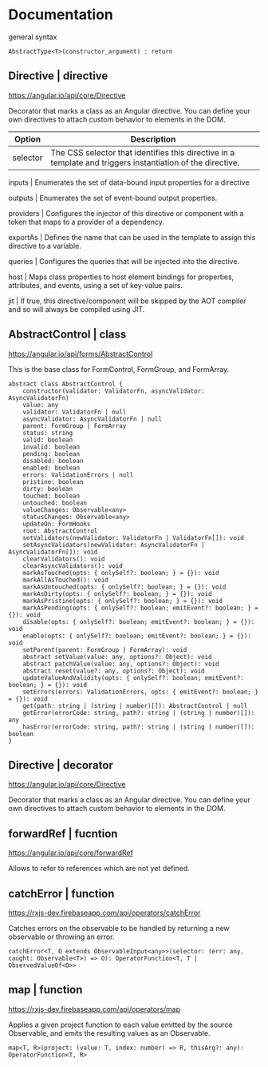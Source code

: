 # Documentation
general syntax
    
    AbstractType<T>(constructor_argument) : return


## Directive | directive
https://angular.io/api/core/Directive

Decorator that marks a class as an Angular directive. You can define your own directives to attach custom behavior to elements in the DOM.

Option	| Description
--------|--------------
selector |	The CSS selector that identifies this directive in a template and triggers instantiation of the directive.

inputs	| Enumerates the set of data-bound input properties for a directive

outputs	| Enumerates the set of event-bound output properties.

providers |	Configures the injector of this directive or component with a token that maps to a provider of a dependency.

exportAs | Defines the name that can be used in the template to assign this directive to a variable.

queries	| Configures the queries that will be injected into the directive.

host | Maps class properties to host element bindings for properties, attributes, and events, using a set of key-value pairs.

jit	| If true, this directive/component will be skipped by the AOT compiler and so will always be compiled using JIT.

## AbstractControl | class
https://angular.io/api/forms/AbstractControl

This is the base class for FormControl, FormGroup, and FormArray.

    abstract class AbstractControl {
        constructor(validator: ValidatorFn, asyncValidator: AsyncValidatorFn)
        value: any
        validator: ValidatorFn | null
        asyncValidator: AsyncValidatorFn | null
        parent: FormGroup | FormArray
        status: string
        valid: boolean
        invalid: boolean
        pending: boolean
        disabled: boolean
        enabled: boolean
        errors: ValidationErrors | null
        pristine: boolean
        dirty: boolean
        touched: boolean
        untouched: boolean
        valueChanges: Observable<any>
        statusChanges: Observable<any>
        updateOn: FormHooks
        root: AbstractControl
        setValidators(newValidator: ValidatorFn | ValidatorFn[]): void
        setAsyncValidators(newValidator: AsyncValidatorFn | AsyncValidatorFn[]): void
        clearValidators(): void
        clearAsyncValidators(): void
        markAsTouched(opts: { onlySelf?: boolean; } = {}): void
        markAllAsTouched(): void
        markAsUntouched(opts: { onlySelf?: boolean; } = {}): void
        markAsDirty(opts: { onlySelf?: boolean; } = {}): void
        markAsPristine(opts: { onlySelf?: boolean; } = {}): void
        markAsPending(opts: { onlySelf?: boolean; emitEvent?: boolean; } = {}): void
        disable(opts: { onlySelf?: boolean; emitEvent?: boolean; } = {}): void
        enable(opts: { onlySelf?: boolean; emitEvent?: boolean; } = {}): void
        setParent(parent: FormGroup | FormArray): void
        abstract setValue(value: any, options?: Object): void
        abstract patchValue(value: any, options?: Object): void
        abstract reset(value?: any, options?: Object): void
        updateValueAndValidity(opts: { onlySelf?: boolean; emitEvent?: boolean; } = {}): void
        setErrors(errors: ValidationErrors, opts: { emitEvent?: boolean; } = {}): void
        get(path: string | (string | number)[]): AbstractControl | null
        getError(errorCode: string, path?: string | (string | number)[]): any
        hasError(errorCode: string, path?: string | (string | number)[]): boolean
    }

## Directive | decorator
https://angular.io/api/core/Directive

Decorator that marks a class as an Angular directive. You can define your own directives to attach custom behavior to elements in the DOM.

## forwardRef | fucntion
https://angular.io/api/core/forwardRef

Allows to refer to references which are not yet defined.

## catchError | function
https://rxjs-dev.firebaseapp.com/api/operators/catchError

Catches errors on the observable to be handled by returning a new observable or throwing an error.
    
    catchError<T, O extends ObservableInput<any>>(selector: (err: any, caught: Observable<T>) => O): OperatorFunction<T, T | ObservedValueOf<O>>

## map | function
https://rxjs-dev.firebaseapp.com/api/operators/map

Applies a given project function to each value emitted by the source Observable, and emits the resulting values as an Observable.

    map<T, R>(project: (value: T, index: number) => R, thisArg?: any): OperatorFunction<T, R>

## 